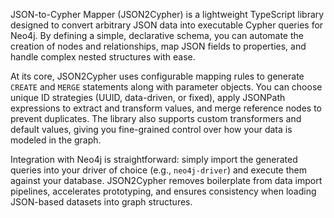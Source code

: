 JSON-to-Cypher Mapper (JSON2Cypher) is a lightweight TypeScript library designed to convert arbitrary JSON data into executable Cypher queries for Neo4j. By defining a simple, declarative schema, you can automate the creation of nodes and relationships, map JSON fields to properties, and handle complex nested structures with ease.

At its core, JSON2Cypher uses configurable mapping rules to generate `CREATE` and `MERGE` statements along with parameter objects. You can choose unique ID strategies (UUID, data-driven, or fixed), apply JSONPath expressions to extract and transform values, and merge reference nodes to prevent duplicates. The library also supports custom transformers and default values, giving you fine-grained control over how your data is modeled in the graph.

Integration with Neo4j is straightforward: simply import the generated queries into your driver of choice (e.g., `neo4j-driver`) and execute them against your database. JSON2Cypher removes boilerplate from data import pipelines, accelerates prototyping, and ensures consistency when loading JSON-based datasets into graph structures.